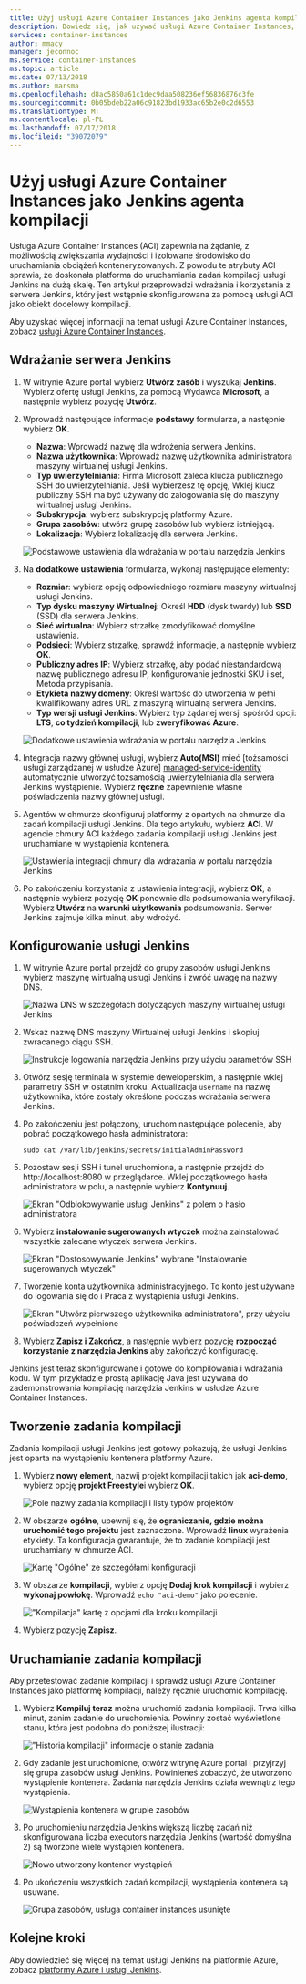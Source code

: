 ```yaml
---
title: Użyj usługi Azure Container Instances jako Jenkins agenta kompilacji
description: Dowiedz się, jak używać usługi Azure Container Instances, jak agent kompilacji usługi Jenkins.
services: container-instances
author: mmacy
manager: jeconnoc
ms.service: container-instances
ms.topic: article
ms.date: 07/13/2018
ms.author: marsma
ms.openlocfilehash: d8ac5850a61c1dec9daa508236ef56836876c3fe
ms.sourcegitcommit: 0b05bdeb22a06c91823bd1933ac65b2e0c2d6553
ms.translationtype: MT
ms.contentlocale: pl-PL
ms.lasthandoff: 07/17/2018
ms.locfileid: "39072079"
---
```

# <a name="use-azure-container-instances-as-a-jenkins-build-agent"></a>Użyj usługi Azure Container Instances jako Jenkins agenta kompilacji

Usługa Azure Container Instances (ACI) zapewnia na żądanie, z możliwością zwiększania wydajności i izolowane środowisko do uruchamiania obciążeń konteneryzowanych. Z powodu te atrybuty ACI sprawia, że doskonała platforma do uruchamiania zadań kompilacji usługi Jenkins na dużą skalę. Ten artykuł przeprowadzi wdrażania i korzystania z serwera Jenkins, który jest wstępnie skonfigurowana za pomocą usługi ACI jako obiekt docelowy kompilacji.

Aby uzyskać więcej informacji na temat usługi Azure Container Instances, zobacz [usługi Azure Container Instances][about-aci].

## <a name="deploy-a-jenkins-server"></a>Wdrażanie serwera Jenkins

1. W witrynie Azure portal wybierz **Utwórz zasób** i wyszukaj **Jenkins**. Wybierz ofertę usługi Jenkins, za pomocą Wydawca **Microsoft**, a następnie wybierz pozycję **Utwórz**.

2. Wprowadź następujące informacje **podstawy** formularza, a następnie wybierz **OK**.

   - **Nazwa**: Wprowadź nazwę dla wdrożenia serwera Jenkins.
   - **Nazwa użytkownika**: Wprowadź nazwę użytkownika administratora maszyny wirtualnej usługi Jenkins.
   - **Typ uwierzytelniania**: Firma Microsoft zaleca klucza publicznego SSH do uwierzytelniania. Jeśli wybierzesz tę opcję, Wklej klucz publiczny SSH ma być używany do zalogowania się do maszyny wirtualnej usługi Jenkins.
   - **Subskrypcja**: wybierz subskrypcję platformy Azure.
   - **Grupa zasobów**: utwórz grupę zasobów lub wybierz istniejącą.
   - **Lokalizacja**: Wybierz lokalizację dla serwera Jenkins.

   ![Podstawowe ustawienia dla wdrażania w portalu narzędzia Jenkins](./media/container-instances-jenkins/jenkins-portal-01.png)

3. Na **dodatkowe ustawienia** formularza, wykonaj następujące elementy:

   - **Rozmiar**: wybierz opcję odpowiedniego rozmiaru maszyny wirtualnej usługi Jenkins.
   - **Typ dysku maszyny Wirtualnej**: Określ **HDD** (dysk twardy) lub **SSD** (SSD) dla serwera Jenkins.
   - **Sieć wirtualna**: Wybierz strzałkę zmodyfikować domyślne ustawienia.
   - **Podsieci**: Wybierz strzałkę, sprawdź informacje, a następnie wybierz **OK**.
   - **Publiczny adres IP**: Wybierz strzałkę, aby podać niestandardową nazwę publicznego adresu IP, konfigurowanie jednostki SKU i set, Metoda przypisania.
   - **Etykieta nazwy domeny**: Określ wartość do utworzenia w pełni kwalifikowany adres URL z maszyną wirtualną serwera Jenkins.
   - **Typ wersji usługi Jenkins**: Wybierz typ żądanej wersji spośród opcji: **LTS**, **co tydzień kompilacji**, lub **zweryfikować Azure**.

   ![Dodatkowe ustawienia wdrażania w portalu narzędzia Jenkins](./media/container-instances-jenkins/jenkins-portal-02.png)

4. Integracja nazwy głównej usługi, wybierz **Auto(MSI)** mieć [tożsamości usługi zarządzanej w usłudze Azure] [ managed-service-identity] automatycznie utworzyć tożsamością uwierzytelniania dla serwera Jenkins wystąpienie. Wybierz **ręczne** zapewnienie własne poświadczenia nazwy głównej usługi.

5. Agentów w chmurze skonfiguruj platformy z opartych na chmurze dla zadań kompilacji usługi Jenkins. Dla tego artykułu, wybierz **ACI**. W agencie chmury ACI każdego zadania kompilacji usługi Jenkins jest uruchamiane w wystąpienia kontenera.

   ![Ustawienia integracji chmury dla wdrażania w portalu narzędzia Jenkins](./media/container-instances-jenkins/jenkins-portal-03.png)

6. Po zakończeniu korzystania z ustawienia integracji, wybierz **OK**, a następnie wybierz pozycję **OK** ponownie dla podsumowania weryfikacji. Wybierz **Utwórz** na **warunki użytkowania** podsumowania. Serwer Jenkins zajmuje kilka minut, aby wdrożyć.

## <a name="configure-jenkins"></a>Konfigurowanie usługi Jenkins

1. W witrynie Azure portal przejdź do grupy zasobów usługi Jenkins wybierz maszynę wirtualną usługi Jenkins i zwróć uwagę na nazwy DNS.

   ![Nazwa DNS w szczegółach dotyczących maszyny wirtualnej usługi Jenkins](./media/container-instances-jenkins/jenkins-portal-fqdn.png)

2. Wskaż nazwę DNS maszyny Wirtualnej usługi Jenkins i skopiuj zwracanego ciągu SSH.

   ![Instrukcje logowania narzędzia Jenkins przy użyciu parametrów SSH](./media/container-instances-jenkins/jenkins-portal-04.png)

3. Otwórz sesję terminala w systemie deweloperskim, a następnie wklej parametry SSH w ostatnim kroku. Aktualizacja `username` na nazwę użytkownika, które zostały określone podczas wdrażania serwera Jenkins.

4. Po zakończeniu jest połączony, uruchom następujące polecenie, aby pobrać początkowego hasła administratora:

   ```
   sudo cat /var/lib/jenkins/secrets/initialAdminPassword
   ```

5. Pozostaw sesji SSH i tunel uruchomiona, a następnie przejdź do http://localhost:8080 w przeglądarce. Wklej początkowego hasła administratora w polu, a następnie wybierz **Kontynuuj**.

   ![Ekran "Odblokowywanie usługi Jenkins" z polem o hasło administratora](./media/container-instances-jenkins/jenkins-portal-05.png)

6. Wybierz **instalowanie sugerowanych wtyczek** można zainstalować wszystkie zalecane wtyczek serwera Jenkins.

   ![Ekran "Dostosowywanie Jenkins" wybrane "Instalowanie sugerowanych wtyczek"](./media/container-instances-jenkins/jenkins-portal-06.png)

7. Tworzenie konta użytkownika administracyjnego. To konto jest używane do logowania się do i Praca z wystąpienia usługi Jenkins.

   ![Ekran "Utwórz pierwszego użytkownika administratora", przy użyciu poświadczeń wypełnione](./media/container-instances-jenkins/jenkins-portal-07.png)

8. Wybierz **Zapisz i Zakończ**, a następnie wybierz pozycję **rozpocząć korzystanie z narzędzia Jenkins** aby zakończyć konfigurację.

Jenkins jest teraz skonfigurowane i gotowe do kompilowania i wdrażania kodu. W tym przykładzie prostą aplikację Java jest używana do zademonstrowania kompilację narzędzia Jenkins w usłudze Azure Container Instances.

## <a name="create-a-build-job"></a>Tworzenie zadania kompilacji

Zadania kompilacji usługi Jenkins jest gotowy pokazują, że usługi Jenkins jest oparta na wystąpieniu kontenera platformy Azure.

1. Wybierz **nowy element**, nazwij projekt kompilacji takich jak **aci-demo**, wybierz opcję **projekt Freestyle**i wybierz **OK**.

   ![Pole nazwy zadania kompilacji i listy typów projektów](./media/container-instances-jenkins/jenkins-new-job.png)

2. W obszarze **ogólne**, upewnij się, że **ograniczanie, gdzie można uruchomić tego projektu** jest zaznaczone. Wprowadź **linux** wyrażenia etykiety. Ta konfiguracja gwarantuje, że to zadanie kompilacji jest uruchamiany w chmurze ACI.

   ![Kartę "Ogólne" ze szczegółami konfiguracji](./media/container-instances-jenkins/jenkins-job-01.png)

3. W obszarze **kompilacji**, wybierz opcję **Dodaj krok kompilacji** i wybierz **wykonaj powłokę**. Wprowadź `echo "aci-demo"` jako polecenie.

   !["Kompilacja" kartę z opcjami dla kroku kompilacji](./media/container-instances-jenkins/jenkins-job-02.png)

5. Wybierz pozycję **Zapisz**.

## <a name="run-the-build-job"></a>Uruchamianie zadania kompilacji

Aby przetestować zadanie kompilacji i sprawdź usługi Azure Container Instances jako platformę kompilacji, należy ręcznie uruchomić kompilację.

1. Wybierz **Kompiluj teraz** można uruchomić zadania kompilacji. Trwa kilka minut, zanim zadanie do uruchomienia. Powinny zostać wyświetlone stanu, która jest podobna do poniższej ilustracji:

   !["Historia kompilacji" informacje o stanie zadania](./media/container-instances-jenkins/jenkins-job-status.png)

2. Gdy zadanie jest uruchomione, otwórz witrynę Azure portal i przyjrzyj się grupa zasobów usługi Jenkins. Powinieneś zobaczyć, że utworzono wystąpienie kontenera. Zadania narzędzia Jenkins działa wewnątrz tego wystąpienia.

   ![Wystąpienia kontenera w grupie zasobów](./media/container-instances-jenkins/jenkins-aci.png)

3. Po uruchomieniu narzędzia Jenkins większą liczbę zadań niż skonfigurowana liczba executors narzędzia Jenkins (wartość domyślna 2) są tworzone wiele wystąpień kontenera.

   ![Nowo utworzony kontener wystąpień](./media/container-instances-jenkins/jenkins-aci-multi.png)

4. Po ukończeniu wszystkich zadań kompilacji, wystąpienia kontenera są usuwane.

   ![Grupa zasobów, usługa container instances usunięte](./media/container-instances-jenkins/jenkins-aci-none.png)

## <a name="next-steps"></a>Kolejne kroki

Aby dowiedzieć się więcej na temat usługi Jenkins na platformie Azure, zobacz [platformy Azure i usługi Jenkins][jenkins-azure].

<!-- LINKS - internal -->
[about-aci]: ./container-instances-overview.md
[jenkins-azure]: ../jenkins/overview.md
[managed-service-identity]: ../active-directory/managed-service-identity/overview.md